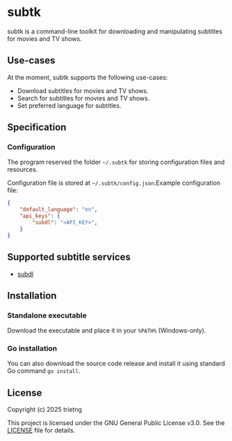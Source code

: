 # subtk

subtk is a command-line toolkit for downloading and manipulating subtitles for movies and TV shows.

## Use-cases

At the moment, subtk supports the following use-cases:

- Download subtitles for movies and TV shows.
- Search for subtitles for movies and TV shows.
- Set preferred language for subtitles.

## Specification

### Configuration

The program reserved the folder `~/.subtk` for storing configuration files and resources.

Configuration file is stored at `~/.subtk/config.json`.Example configuration file:

```json
{
    "default_language": "en",
    "api_keys": {
        "subdl": "<API_KEY>",
    }
}
```

## Supported subtitle services

- [subdl](https://subdl.com/)

## Installation

### Standalone executable

Download the executable and place it in your `%PATH%` (Windows-only).

### Go installation

You can also download the source code release and install it using standard Go command `go install`.

## License

Copyright (c) 2025 trietng

This project is licensed under the GNU General Public License v3.0. See the [LICENSE](LICENSE) file for details.
